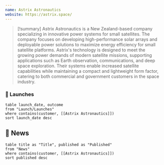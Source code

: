```yaml
---
name: Astrix Astronautics
website: https://astrix.space/
---
```


>[!summary]
Astrix Astronautics is a New Zealand-based company specializing in innovative power systems for small satellites. The company focuses on developing high-performance solar arrays and deployable power solutions to maximize energy efficiency for small satellite platforms. Astrix's technology is designed to meet the growing power demands of modern satellite missions, supporting applications such as Earth observation, communications, and deep space exploration. Their systems enable increased satellite capabilities while maintaining a compact and lightweight form factor, catering to both commercial and government customers in the space industry.

### 🚀 Launches

```dataview
table launch_date, outcome
from "Launch/Launches"
where contains(customer, [[Astrix Astronautics]])
sort launch_date desc
```
## 📰 News
```dataview
table title as "Title", published as "Published"
from "News"
where contains(customer, [[Astrix Astronautics]])
sort published desc
```
